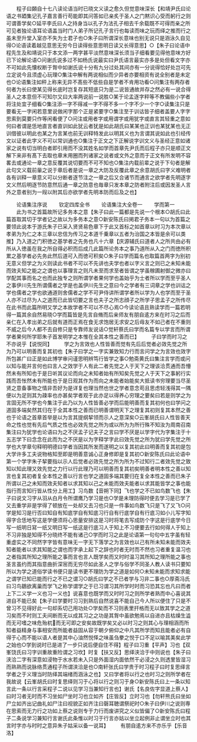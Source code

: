 <!-- { "loadSidebar": true } -->
　　程子曰頥自十七八读论语当时已晓文义读之愈久但觉意味深长【和靖尹氏曰论语之书廼集记孔子嘉言善行苟能即其问答如已亲炙于圣人之门黙识心受而躬行之则可谓善学矣○延平李氏曰人之持身当以孔子为法孔子相去千余载既不可得而亲之所可见者独论语耳论语盖当时门人弟子所记孔子言行也每读而味之玩而绎之推而行之虽未至升堂入室亦不失为士君子也○朱子曰所谓深长意味也别无说只是涵泳久自见得○论语读着越见意思无穷今日读得些意思明日读又长得意思】○【朱子曰论语中程先生及和靖说只于本文添一两字甚平淡然意味深长须当子细看要见得他意味方好已下论解论语○问谢氏说多过不如杨氏说最实曰尹氏语言最实亦多是处但看文字亦不可如此先懐权断于胷中如谢氏说十分有九分过处其间亦有一分说得恰好处岂可先立定说今且须虚心玩理○集注中解有两说相似而少异者亦要相资有说全别者是未定也○论语集注如秤上称来无异不髙些不低些自是学者不肯用功看○问集注有两存者何者为长曰使某见得长底时岂复存其短底只为是二说皆通故并存之然必有一说合得圣人之本意但不可知尔又曰大率两说前一说胜○某于论孟逐字秤等不教偏些小学者将注处宜子细看○集注添一字不得减一字不得不多一个字不少一个字○读集注只是要看无一字闲若意里说做闲字那个正是紧要字○集注至于训诂皆子细者盖要人字字思索到莫要只作等闲看便了○问注或用者字或用谓字或用犹字或直言其轻重之意如何曰者谓是恁地直言者直训如此犹云者犹是如此胡氏曰某某也正训也某犹某也无正训借彼以明此也某之为言某也前无训释特发此以明其义也为言谓其说如此也引经传文以证者此字义不可以常训通也○集注于正文之下正解说字训文义与圣经正意如诸家之说有切当明白者即引用而不没其姓名如学而首章先尹氏而后程子亦只是顺正文解下来非有髙下去取也章末用圈而列诸家之说者或文外之意而于正文有所发明不容畧去或通论一章之意反覆其说切要而不可不知也○集注内载前辈之说于下句者是解此句文义载前軰之说于章后者是说一章之大防及反覆此章之余意胡氏曰字义难明者各有训释一章意义可以分断者逐节注之一章之后又合诸节而通言之欲学者先明逐字文义然后明逐节防意然后通一章之防意也毎章只发本章之防者附注后或因发圣人言外之意者别为一叚以附其后亦欲学者先明本防而后及之也】









　　论语集注序说
　　钦定四库全书
　　论语集注大全卷一
　　学而第一
　　此为书之首篇故所记多务本之意【朱子曰此一篇都是先说一个根本○胡氏曰此篇首取其切于学者记之故以为多务本之意○新安陈氏曰掲君子务本一句以为首篇之要领此说本于游氏朱子已采入贤贤易色章下于此又首标之如首章以时习为本次章以孝弟为为仁之本三章以忠信为传习之本道千乗章以五者为治国之本皆是余可以类推】乃入道之门积徳之基学者之先务也凡十六章【庆源辅氏曰道者人之所共由必有所从入徳虽在我之所自得必积而后成几此篇所论务本之事乃道所从入之门而徳所积累之基学者必先务此然后道可入而徳可积矣○朱子曰学而篇名也取篇首两字为别初无意义但学之为义则读此书者不可以不先讲也夫学也者以字义言之则已之未知未能而效夫知之能之之谓也以事理言之则凡未至而求至者皆谓之学虽稼圃射御之微亦曰学配其事而名之也而此独专之则所谓学者果何学也盖始乎为士者所以学而至乎圣人之事伊川先生所谓儒者之学是也盖伊川先生之意曰今之学者有三词章之学也训诂之学也儒者之学也欲通道则舍儒者之学不可尹侍讲所谓学者所以学为人也学而至于圣人亦不过尽为人之道而已此皆切要之言也夫子之所志顔子之所学子思孟子之所传尽在此书而此篇所明又学之本故学者不可以不尽心焉○今读论语且熟读学而一篇若明得一篇其余自然易晓○学而篇皆是先言自脩而后亲师友有朋自逺方来在时习之后而亲仁在入孝出弟之后就有道而正焉在食无求饱居无求安之后毋友不如己者在不重则不威之后今人都不去自修只是专靠师友说话○觉轩蔡氏曰学而名篇专以学言而所谓学者果何所学耶朱子首发明学之本惟在全其本性之善而已】
　　子曰学而时习之不亦说乎【说悦同】
　　学之为言效也人性皆善而觉有先后后觉者必效先觉之所为乃可以明善而复其初也【朱子曰学之一字实兼致知力行而言问学之为言效也效字所包甚广曰正是如此博学审问谨思明辨笃行皆学之事○勉斋黄氏曰集注言学而或问以知与能并言何也曰言人之效学于人有此二者先觉之人于天下之理该洽贯通而吾懵然未有所知也于是日听其议论而向之未知者始有所知矣先觉之人于天下之事躬行实践而吾怅然未有所能也于是日观其作为而向之未能者始能矣大抵读书穷理要当尽圣贤之意备事物之情非吾好为是详复也理当然也世之学者意念苟且思虑轻浅得其一隅便以为足则其为疎率也亦甚矣学者观于此亦足以得养心穷理之要矣曰若是则学之为言固无所不学也今集注于此乃以为人性皆善必学而后能明善而复其初何也曰学问之道固多端矣然其归在于全其本性之善而已明善谓明天下之理复其初则复其本然之善也于论语之首章首举是以为言其提纲挈领而示人之意深矣○云峯胡氏曰人性皆善天命之性也觉有先后气质之性也必效先觉之所为或以所为为所行殊不知汝为周南召南集注曰为犹学也论语曰为之不厌孟子记夫子之言曰学不厌是以学字代为字集注于十五志学下曰念念在此而为之不厌是以为字释学字此曰效先觉之所为犹曰学先觉之所学也大学章句释明明德曰学者当因其所发而遂明之以复其初此曰明善而复其初是包大学许多工夫说物格知至即是明善意诚心正身修即是复其初○新安陈氏曰此论语中第一个学字朱子挈要指以示人后觉者必效先觉之所为所为不过知行二者效先觉之致知以知此理又效先觉之力行以行此理乃可以明善而复其初矣明善者明本性之善以知言也复其初者复全本性之善以行言也学之道固多端其要归在复全本性之善而已朱子所谓以己之未知而效夫知者以求其知以己之未能而效夫能者以求其能皆学之事也能指行而言知行皆从性分上用工】习鸟数【音朔下同】飞也学之不已如鸟数飞也【朱子曰说文习字从羽从白月令所谓鹰乃学习是也○学是未理防得时便去学习是已学了又去重学非是学得了顿放在一处却又去习也只是一件事如鸟数飞只是飞了又飞○问学是知习是行否曰知自有知底学自有知底习行自有行底学自有行底习如小儿写字知得字合恁地写这是学便须将心思量安排这是习时将笔去写成防个字这是行底学今日写一纸明日冩一纸又明日写一纸这是行底习人于知上不习便要去行如何得人于知上不习非独是知得不分晓终不能有诸己○学而时习之此是论语第一句句中五字虽有轻重虚实之不同然字字皆有意味无一字无下落学之为言效也以己有所未知未能而效夫知者能者以求其知能之谓也而字承上起下之辞也时者无时而不然也习者重复温习也之者指其所知之理所能之事而言也言人既学矣而又时时温习其所知之理所能之事也圣言虽约而其指意曲折深宻而无穷尽如此圣人之学与俗学不同圣人教人读书只要知所以为学之道俗学读书便只是读书更不理防为学之道是如何○未知未能而求知求能之谓学已知已能而行之不已之谓习○胡氏曰学之不已者学与习非二事也○厚斋冯氏曰习鸟鶵欲离巢而学飞之称学谓学之于已习谓习其所学时时而习恐其忘也凡曰而者上下二义学一义也习一义也】说喜意也既学而又时时习之则所学者熟而中心喜说其进自不能已矣【朱子曰学要时习习到熟后自然说喜不能自己今人所以便住了只是不曾习不见得好此一句却系切己用功处○学矣而不习则表里扞格而无以致其学之之道习矣而不时则工夫间断而无以成其习之之功是其胷中虽欲勉焉以自进亦且枯燥生澁而无可嗜之味危殆杌而无可即之安矣故既学矣又必以时习之则其心与理相涵而所知者益精身与事相安而所能者益固从容于朝夕俯仰之中凡其所学而知且能者必有自得于心而不能以语人者是其中心油然悦怿之味虽刍豢之悦于口不足以喻其美矣此学之始也○学到说时已是进了一步只说后便自住不得】程子曰习重【平声】习也【双峯饶氏曰习字训重故重险谓之习坎】时复【扶又反】思绎浃洽于中则说也【朱子曰浃洽二字有深意如浸物于水水若未入只是外面湿内面依然干必浸之久则透里皆湿习而熟熟而说脉络贯通程子所谓浃洽是也○南轩张氏曰学贵于时习程子曰时复思绎言学者之于义理当时防绎其端绪而涵泳之也】又曰学者将以行之也时习之则所学者在我故说【云峯胡氏曰时复思绎则习于心将以行之则习于身○新安陈氏曰上一条以知言此一条以行言采程子二说以见学习当兼知行言也】谢氏【名良佐字显道上蔡人】曰时习者无时而不习坐如尸坐时习也立如齐【庄皆反】立时习也【勿轩熊氏曰坐如尸立如齐出记曲礼如尸注曰视貌正如齐注曰磬耳聴谓祭祀时○朱子曰伊川之说则専在思索而无力行之功如上蔡之说则专于力行而废讲究之义似皆偏了○新安陈氏曰程子二条说学习兼知行言谢氏此条惟以时习于行言亦姑以坐立起例非止谓坐立时也其言时字亦与时时之意异朱子姑采以备一说耳】
　　有朋自逺方来不亦乐乎【乐音洛】
